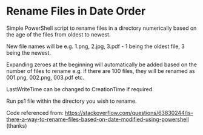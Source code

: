# Rename Files in Date Order
Simple PowerShell script to rename files in a directory numerically based on the age of the files from oldest to newest.

New file names will be e.g. 1.png, 2.jpg, 3.pdf - 1 being the oldest file, 3 being the newest.

Expanding zeroes at the beginning will automatically be added based on the number of files to rename e.g. if there are 100 files, they will be renamed as 001.png, 002.png, 003.pdf etc.

LastWriteTime can be changed to CreationTime if required.

Run ps1 file within the directory you wish to rename.

Code referenced from: https://stackoverflow.com/questions/63830244/is-there-a-way-to-rename-files-based-on-date-modified-using-powershell (thanks)
